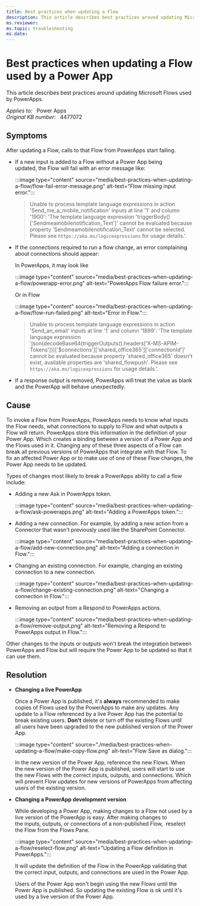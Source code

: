 ```yaml
---
title: Best practices when updating a Flow
description: This article describes best practices around updating Microsoft Flows used by PowerApps.
ms.reviewer: 
ms.topic: troubleshooting
ms.date: 
---
```

# Best practices when updating a Flow used by a Power App

This article describes best practices around updating Microsoft Flows used by PowerApps.

_Applies to:_ &nbsp; Power Apps  
_Original KB number:_ &nbsp; 4477072

## Symptoms

After updating a Flow, calls to that Flow from PowerApps start failing.

- If a new input is added to a Flow without a Power App being updated, the Flow will fail with an error message like:

    :::image type="content" source="media/best-practices-when-updating-a-flow/flow-fail-error-message.png" alt-text="Flow missing input error.":::

    > Unable to process template language expressions in action 'Send_me_a_mobile_notification' inputs at line '1' and column '1900': 'The template language expression 'triggerBody()['Sendmeamobilenotification_Text']' cannot be evaluated because property 'Sendmeamobilenotification_Text' cannot be selected. Please see `https://aka.ms/logicexpressions` for usage details.'.

- If the connections required to run a flow change, an error complaining about connections should appear:

    In PowerApps, it may look like

    :::image type="content" source="media/best-practices-when-updating-a-flow/powerapp-error.png" alt-text="PowerApps Flow failure error.":::

    Or in Flow

    :::image type="content" source="media/best-practices-when-updating-a-flow/flow-run-failed.png" alt-text="Error in Flow.":::

    > Unable to process template language expressions in action 'Send_an_email' inputs at line '1' and column '1899': 'The template language expression 'json(decodeBase64(triggerOutputs().headers['X-MS-APIM-Tokens']))['$connections']['shared_office365']['connectionId']' cannot be evaluated because property 'shared_office365' doesn't exist, available properties are 'shared_flowpush'. Please see `https://aka.ms/logicexpressions` for usage details.'.

- If a response output is removed, PowerApps will treat the value as blank and the PowerApp will behave unexpectedly.  

## Cause

To invoke a Flow from PowerApps, PowerApps needs to know what inputs the Flow needs, what connections to supply to Flow and what outputs a Flow will return. PowerApps store this information in the definition of your Power App. Which creates a binding between a version of a Power App and the Flows used in it. Changing any of these three aspects of a Flow can break all previous versions of PowerApps that integrate with that Flow. To fix an affected Power App or to make use of one of these Flow changes, the Power App needs to be updated.

Types of changes most likely to break a PowerApps ability to call a flow include:

- Adding a new Ask in PowerApps token.

    :::image type="content" source="media/best-practices-when-updating-a-flow/ask-powerapps.png" alt-text="Adding a PowerApps token.":::

- Adding a new connection. For example, by adding a new action from a Connector that wasn't previously used like the SharePoint Connector.

    :::image type="content" source="media/best-practices-when-updating-a-flow/add-new-connection.png" alt-text="Adding a connection in Flow.":::

- Changing an existing connection. For example, changing an existing connection to a new connection.

    :::image type="content" source="media/best-practices-when-updating-a-flow/change-existing-connection.png" alt-text="Changing a connection in Flow.":::

- Removing an output from a Respond to PowerApps actions.

    :::image type="content" source="media/best-practices-when-updating-a-flow/remove-output.png" alt-text="Removing a Respond to PowerApps output in Flow.":::

Other changes to the inputs or outputs won't break the integration between PowerApps and Flow but will require the Power App to be updated so that it can use them.

## Resolution

- **Changing a live PowerApp**  

    Once a Power App is published, it's **always** recommended to make copies of Flows used by the PowerApps to make any updates. Any update to a Flow referenced by a live Power App has the potential to break existing users. **Don't** delete or turn off the existing Flows until all users have been upgraded to the new published version of the Power App.

    :::image type="content" source="./media/best-practices-when-updating-a-flow/make-copy-flow.png" alt-text="Flow Save as dialog.":::

    In the new version of the Power App, reference the new Flows. When the new version of the Power App is published, users will start to use the new Flows with the correct inputs, outputs, and connections. Which will prevent Flow updates for new versions of PowerApps from affecting users of the existing version.

- **Changing a PowerApp development version**

    While developing a Power App, making changes to a Flow not used by a live version of the PowerApp is easy. After making changes to the inputs, outputs, or connections of a non-published Flow,  reselect the Flow from the Flows Pane.

    :::image type="content" source="media/best-practices-when-updating-a-flow/reselect-flow.png" alt-text="Updating a Flow definition in PowerApps.":::

    It will update the definition of the Flow in the PowerApp validating that the correct input, outputs, and connections are used in the Power App.

    Users of the Power App won't begin using the new Flows until the Power App is published. So updating the existing Flow is ok until it's used by a live version of the Power App.
